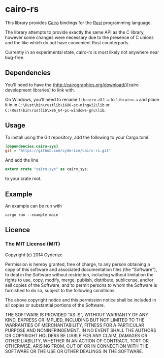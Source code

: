 # cairo-rs
This library provides [Cairo](http://cairographics.org) bindings for the [Rust](http://rust-lang.org/) programming language.

The library attempts to provide exactly the same API as the C library, however some changes were necessary due to the presence of C unions and the like which do not have convenient Rust counterparts.

Currently in an experimental state, cairo-rs is most likely not anywhere near bug-free.

## Dependencies
You'll need to have the (http://cairographics.org/download/)[cairo development libraries] to link with.

On Windows, you'll need to rename `libcairo.dll.a` to `libcairo.a` and place it in in `C:\Rust\bin\rustlib\i686-pc-mingw32\lib` or `C:\Rust\bin\rustlib\x86_64-pc-windows-gnu\lib`.

## Usage
To install using the Git repository, add the following to your Cargo.toml:

```ini
[dependencies.cairo-sys]
git = "https://github.com/cyderize/cairo-rs.git"
```

And add the line

```rust
extern crate "cairo-sys" as cairo_sys;
```

to your crate root.

## Example
An example can be run with
```
cargo run --example main
```

## Licence
### The MIT License (MIT)

Copyright (c) 2014 Cyderize

Permission is hereby granted, free of charge, to any person obtaining a copy of this software and associated documentation files (the "Software"), to deal in the Software without restriction, including without limitation the rights to use, copy, modify, merge, publish, distribute, sublicense, and/or sell copies of the Software, and to permit persons to whom the Software is furnished to do so, subject to the following conditions:

The above copyright notice and this permission notice shall be included in all copies or substantial portions of the Software.

THE SOFTWARE IS PROVIDED "AS IS", WITHOUT WARRANTY OF ANY KIND, EXPRESS OR IMPLIED, INCLUDING BUT NOT LIMITED TO THE WARRANTIES OF MERCHANTABILITY, FITNESS FOR A PARTICULAR PURPOSE AND NONINFRINGEMENT. IN NO EVENT SHALL THE AUTHORS OR COPYRIGHT HOLDERS BE LIABLE FOR ANY CLAIM, DAMAGES OR OTHER LIABILITY, WHETHER IN AN ACTION OF CONTRACT, TORT OR OTHERWISE, ARISING FROM, OUT OF OR IN CONNECTION WITH THE SOFTWARE OR THE USE OR OTHER DEALINGS IN THE SOFTWARE.
